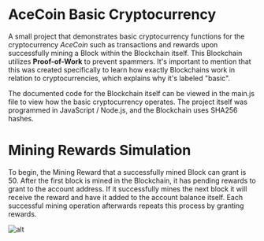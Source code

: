 # AceCoin Basic Cryptocurrency
A small project that demonstrates basic cryptocurrency functions for the cryptocurrency *AceCoin* such as transactions and rewards upon successfully mining a Block within the Blockchain itself. This Blockchain utilizes **Proof-of-Work** to prevent spammers. It's important to mention that this was created specifically to learn how exactly Blockchains work in relation to cryptocurrencies, which explains why it's labeled "basic".

The documented code for the Blockchain itself can be viewed in the main.js file to view how the basic cryptocurrency operates.
The project itself was programmed in JavaScript / Node.js, and the Blockchain uses SHA256 hashes.


# Mining Rewards Simulation

To begin, the Mining Reward that a successfully mined Block can grant is 50.
After the first block is mined in the Blockchain, it has pending rewards to grant to the account address. If it successfully mines the next block it will receive the reward and have it added to the account balance itself. Each successful mining operation afterwards repeats this process by granting rewards. 

![alt](https://preview.ibb.co/cSFv5S/block.jpg)

